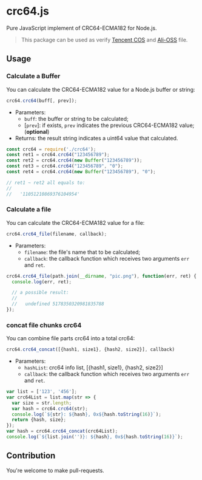 # crc64.js

Pure JavaScript implement of CRC64-ECMA182 for Node.js.

> This package can be used as verify [Tencent COS](https://cloud.tencent.com/document/product/436/11366) and [Ali-OSS](https://help.aliyun.com/document_detail/43394.html) file.

## Usage

### Calculate a Buffer

You can calculate the CRC64-ECMA182 value for a Node.js buffer or string:

```js
crc64.crc64(buff[, prev]);
```

+ Parameters:
    + `buff`: the buffer or string to be calculated;
    + \[`prev`]: if exists, `prev` indicates the previous CRC64-ECMA182 value; (**optional**)
+ Returns: the result string indicates a uint64 value that calculated.


```js
const crc64 = require('./crc64');
const ret1 = crc64.crc64("123456789");
const ret2 = crc64.crc64(new Buffer("123456789"));
const ret3 = crc64.crc64("123456789", "0");
const ret4 = crc64.crc64(new Buffer("123456789"), "0");

// ret1 ~ ret2 all equals to:
//
//   '11051210869376104954'
```

### Calculate a file

You can calculate the CRC64-ECMA182 value for a file:

```js
crc64.crc64_file(filename, callback);
```

+ Parameters:
  + `filename`: the file's name that to be calculated;
  + `callback`: the callback function which receives two arguments `err` and `ret`.

```js
crc64.crc64_file(path.join(__dirname, "pic.png"), function(err, ret) {
  console.log(err, ret);

  // a possible result:
  //
  //   undefined 5178350320981835788
});
```

### concat file chunks crc64

You can combine file parts crc64 into a total crc64:

```js
crc64.crc64_concat([{hash1, size1}, {hash2, size2}], callback)
```

+ Parameters:
  + `hashList`: crc64 info list, [{hash1, size1}, {hash2, size2}]
  + `callback`: the callback function which receives two arguments `err` and `ret`.

```js
var list = ['123', '456'];
var crc64List = list.map(str => {
  var size = str.length;
  var hash = crc64.crc64(str);
  console.log(`${str}: ${hash}, 0x${hash.toString(16)}`);
  return {hash, size};
});
var hash = crc64.crc64_concat(crc64List);
console.log(`${list.join('')}: ${hash}, 0x${hash.toString(16)}`);
```

## Contribution

You're welcome to make pull-requests.
